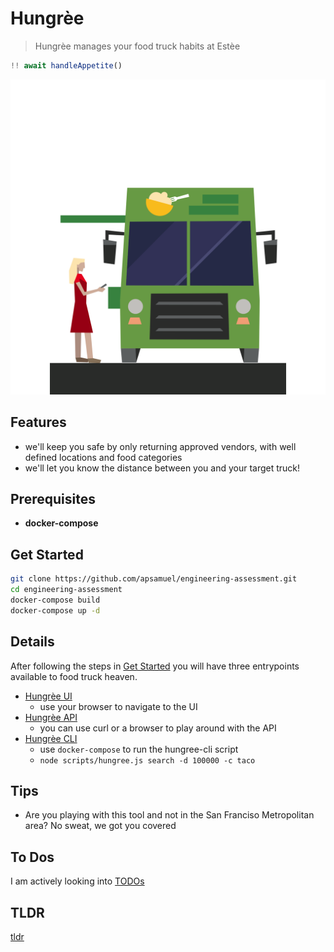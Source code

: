 
# Hungrèe

> Hungrèe manages your food truck habits at Estèe

```js
!! await handleAppetite()
```

![food-truck](./ui/public/truck.svg)

## Features

- we'll keep you safe by only returning approved vendors, with well defined locations and food categories
- we'll let you know the distance between you and your target truck!

## Prerequisites

- **docker-compose**

## Get Started

```sh
git clone https://github.com/apsamuel/engineering-assessment.git
cd engineering-assessment
docker-compose build
docker-compose up -d
```

## Details

After following the steps in [Get Started](#get-started) you will have three entrypoints available to food truck heaven.

- [Hungrèe UI](./docs/UI.md)
  - use your browser to navigate to the UI
- [Hungrèe API](./docs/API.md)
  - you can use curl or a browser to play around with the API
- [Hungrèe CLI](./docs/CLI.md)
  - use `docker-compose` to run the hungree-cli script
  - `node scripts/hungree.js search -d 100000 -c taco`

## Tips

- Are you playing with this tool and not in the San Franciso Metropolitan area? No sweat, we got you covered

## To Dos

I am actively looking into [TODOs](./docs/TODOS.md)

## TLDR

[tldr](./docs/TLDR.md)
